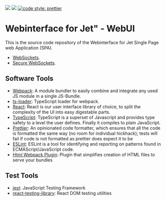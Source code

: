 [![](https://github.com/HBM/jet-edit/workflows/Continuous%20Integration/badge.svg)](https://github.com/HBM/jet-edit/actions?query=workflow%3A%22Continuous+Integration%22) [![](https://github.com/HBM/jet-edit/workflows/Continuous%20Integration/badge.svg?event=pull_request)](https://github.com/HBM/jet-edit/actions?query=workflow%3A%22Continuous+Integration%22)
[![code style: prettier](https://img.shields.io/badge/code_style-prettier-ff69b4.svg)](https://github.com/prettier/prettier)


# Webinterface for Jet" - WebUI

This is the source code repository of the Webinterface for Jet Single Page web Application (SPA).

* [WebSockets](http://hbm.github.io/jet-edit).
* [Secure WebSockets](https://hbm.github.io/jet-edit).

## Software Tools

- [Webpack](https://webpack.js.org/): A module bundler to easily combine and integrate any used JS module in a single JS-Bundle.
- [ts-loader](https://github.com/TypeStrong/ts-loader): TypeScript loader for webpack.
- [React](https://reactjs.org/): React is our user interface library of choice, to split the complexity of the UI into easy digestable parts.
- [TypeScript](https://www.typescriptlang.org/): TypeScript is a superset of Javascript and provides type safety to a level the user defines. Finally it compiles to plain JavaScript.
- [Prettier](https://prettier.io/): An opinionated code formatter, which ensures that all the code is formatted the same way (no room for individual hickhack); tests will fail if code is not formatted as prettier does expect it to be
- [ESLint](https://eslint.org/): ESLint is a tool for identifying and reporting on patterns found in ECMAScript/JavaScript code.
- [Html Webpack Plugin](https://github.com/jantimon/html-webpack-plugin): Plugin that simplifies creation of HTML files to serve your bundles

## Test Tools

- [jest](https://jestjs.io/): JavaScript Testing Framework
- [react-testing-library](https://github.com/kentcdodds/react-testing-library): React DOM testing utilities
